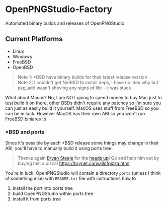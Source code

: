 # OpenPNGStudio-Factory
Automated binary builds and releases of OpenPNGStudio

## Current Platforms
- Linux
- Windows
- FreeBSD
- OpenBSD
> Note 1: *BSD have binary builds for their latest release version<br>
> Note 2: I couldn't get NetBSD to install deps, I have no idea why but pkg_add wasn't shoving any signs of life - it was stuck

What about Macos? No, I am NOT going to spend money to buy Mac just to test build it on there, other BSDs didn't require any patches so I'm sure you can
just as easily build it yourself. MacOS uses stuff from FreeBSD so you can be in luck. However MacOS has their own ABI so you won't run FreeBSD biniares :p

### *BSD and ports
Since it's possible by each *BSD release some things may change in their ABI, you'll have to manually build it using ports tree.<br>
> Thanks again [Bryan Steele](https://brynet.ca/) for the [heads up](https://bsky.app/profile/canadianbryan.bsky.social/post/3lbnukw7uvk2i)! Go and help him out by buying him a pizza! https://brynet.ca/wallofpizza.html<br>

You're in luck, OpenPNGStudio will contain a directory `ports` (unless I think of something else) with `README.txt` file with instructions how to
1. install the port into ports tree
2. build OpenPNGStudio within ports tree
3. install it from ports tree
